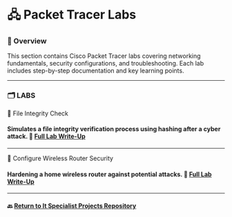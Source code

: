 # 🖧 Packet Tracer Labs

### 📌 Overview
This section contains Cisco Packet Tracer labs covering networking fundamentals, security configurations, and troubleshooting. Each lab includes step-by-step documentation and key learning points.

---
### 🗂️ LABS

🔹 File Integrity Check

#### Simulates a file integrity verification process using hashing after a cyber attack. 📂 [Full Lab Write-Up](/CISCO/Packet-Tracer/Packet-Tracer-File-Integrity.md)
---

🔹 Configure Wireless Router Security
#### Hardening a home wireless router against potential attacks. 📂 [Full Lab Write-Up](/CISCO/Packet-Tracer/Wireless-Router-Hardening-and-Security.md)
---

#### 🔙 [Return to It Specialist Projects Repository](https://github.com/proxymc/it-specialist-projects/blob/main/README.md)
